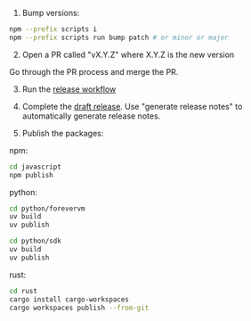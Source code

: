 1. Bump versions:

```bash
npm --prefix scripts i
npm --prefix scripts run bump patch # or minor or major
```

2. Open a PR called "vX.Y.Z" where X.Y.Z is the new version

Go through the PR process and merge the PR.

3. Run the [release workflow](https://github.com/jamsocket/forevervm/actions/workflows/release.yml)

4. Complete the [draft release](https://github.com/jamsocket/forevervm/releases). Use "generate release notes" to automatically generate release notes.

5. Publish the packages:

npm:

```bash
cd javascript
npm publish
```

python:

```bash
cd python/forevervm
uv build
uv publish
```

```bash
cd python/sdk
uv build
uv publish
```

rust:

```bash
cd rust
cargo install cargo-workspaces
cargo workspaces publish --from-git
```
